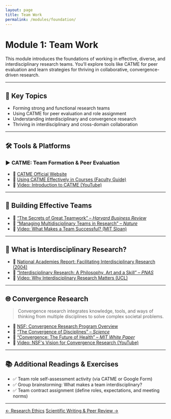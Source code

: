 ```yaml
---
layout: page
title: Team Work
permalink: /modules/foundation/
---
```


# Module 1: Team Work  
This module introduces the foundations of working in effective, diverse, and interdisciplinary research teams. You’ll explore tools like CATME for peer evaluation and learn strategies for thriving in collaborative, convergence-driven research.

---

## 📌 Key Topics

- Forming strong and functional research teams  
- Using CATME for peer evaluation and role assignment  
- Understanding interdisciplinary and convergence research  
- Thriving in interdisciplinary and cross-domain collaboration  

---

## 🛠️ Tools & Platforms

### ▶️ CATME: Team Formation & Peer Evaluation

- 🔗 [CATME Official Website](https://info.catme.org/)
- 📄 [Using CATME Effectively in Courses (Faculty Guide)](https://info.catme.org/wp-content/uploads/2021/01/CATME-Instructor-Guide.pdf)
- 🎥 [Video: Introduction to CATME (YouTube)](https://www.youtube.com/watch?v=RxpNPSXfbsY)

---

## 👥 Building Effective Teams

- 📄 [“The Secrets of Great Teamwork” – *Harvard Business Review*](https://hbr.org/2016/06/the-secrets-of-great-teamwork)
- 📄 [“Managing Multidisciplinary Teams in Research” – *Nature*](https://www.nature.com/articles/d41586-020-01789-8)
- 🎥 [Video: What Makes a Team Successful? (MIT Sloan)](https://www.youtube.com/watch?v=Q8pA3JH3jYg)

---

## 🔬 What is Interdisciplinary Research?

- 📄 [National Academies Report: Facilitating Interdisciplinary Research (2004)](https://nap.nationalacademies.org/catalog/11153/facilitating-interdisciplinary-research)
- 📄 [“Interdisciplinary Research: A Philosophy, Art and a Skill” – *PNAS*](https://www.pnas.org/doi/10.1073/pnas.0400238101)
- 🎥 [Video: Why Interdisciplinary Research Matters (UCL)](https://www.youtube.com/watch?v=sflgjko2nao)

---

## 🌐 Convergence Research

> Convergence research integrates knowledge, tools, and ways of thinking from multiple disciplines to solve complex societal problems.

- 📄 [NSF: Convergence Research Program Overview](https://www.nsf.gov/od/oia/convergence/index.jsp)
- 📄 [“The Convergence of Disciplines” – *Science*](https://www.science.org/doi/10.1126/science.331.6020.713)
- 📄 [“Convergence: The Future of Health” – *MIT White Paper*](https://convergencerevolution.net/the-book/)
- 🎥 [Video: NSF's Vision for Convergence Research (YouTube)](https://www.youtube.com/watch?v=JWbZ3TbTKF8)

---

## 📚 Additional Readings & Exercises

- ✅ Team role self-assessment activity (via CATME or Google Form)
- ✅ Group brainstorming: What makes a team interdisciplinary?
- ✅ Team contract assignment (define roles, expectations, and meeting norms)

---

<div class="module-nav">
  <a href="{{ site.baseurl }}/modules/ethics/" class="btn">← Research Ethics</a>
  <a href="{{ site.baseurl }}/modules/science/" class="btn">Scientific Writing & Peer Review →</a>
</div>
